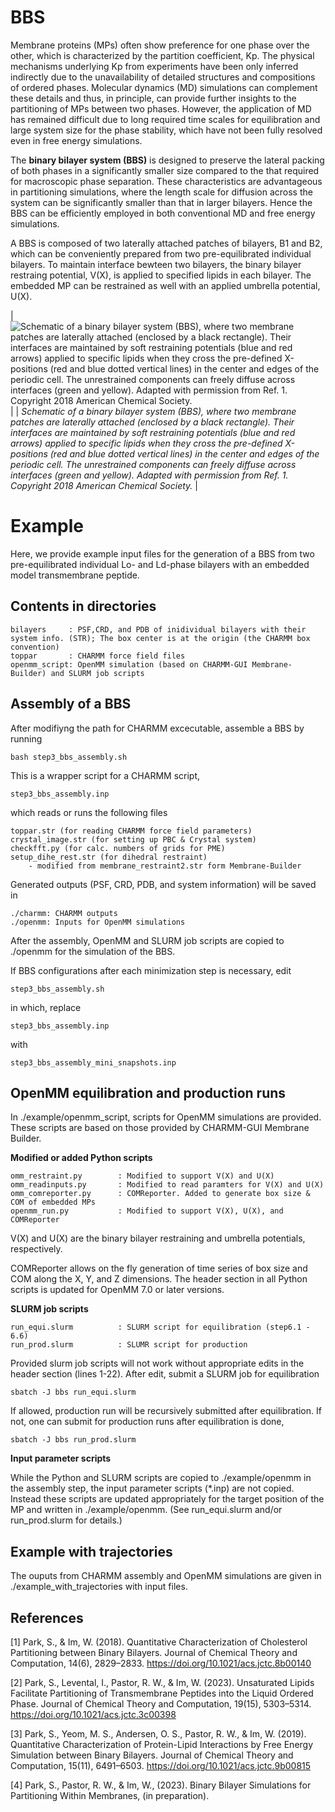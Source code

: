 # BBS 

Membrane proteins (MPs) often show preference for one phase over the other, which is characterized by the partition coefficient, Kp. The physical mechanisms underlying Kp from experiments have been only inferred indirectly due to the unavailability of detailed structures and compositions of ordered phases. Molecular dynamics (MD) simulations can complement these details and thus, in principle, can provide further insights to the partitioning of MPs between two phases. However, the application of MD has remained difficult due to long required time scales for equilibration and large system size for the phase stability, which have not been fully resolved even in free energy simulations. 

The **binary bilayer system (BBS)** is designed to preserve the lateral packing of both phases in a significantly smaller size compared to the that required for macroscopic phase separation. These characteristics are advantageous in partitioning simulations, where the length scale for diffusion across the system can be significantly smaller than that in larger bilayers. Hence the BBS can be efficiently employed in both conventional MD and free energy simulations. 

A BBS is composed of two laterally attached patches of bilayers, B1 and B2, which can be conveniently prepared from two pre-equilibrated individual bilayers. To maintain interface bewteen two bilayers, the binary bilayer restraing potential, V(X), is applied to specified lipids in each bilayer. The embedded MP can be restrained as well with an applied umbrella potential, U(X). 

| ![Schematic of a binary bilayer system (BBS), where two membrane patches are laterally attached (enclosed by a black rectangle). Their interfaces are maintained by soft restraining potentials (blue and red arrows) applied to specific lipids when they cross the pre-defined X-positions (red and blue dotted vertical lines) in the center and edges of the periodic cell. The unrestrained components can freely diffuse across interfaces (green and yellow). Adapted with permission from Ref. 1. Copyright 2018 American Chemical Society.](./BBS.tiff) |
| *Schematic of a binary bilayer system (BBS), where two membrane patches are laterally attached (enclosed by a black rectangle). Their interfaces are maintained by soft restraining potentials (blue and red arrows) applied to specific lipids when they cross the pre-defined X-positions (red and blue dotted vertical lines) in the center and edges of the periodic cell. The unrestrained components can freely diffuse across interfaces (green and yellow). Adapted with permission from Ref. 1. Copyright 2018 American Chemical Society.* |

# Example
Here, we provide example input files for the generation of a BBS from two pre-equilibrated individual Lo- and Ld-phase bilayers with an embedded model transmembrane peptide.

Contents in directories 
----------------------
    bilayers     : PSF,CRD, and PDB of inidividual bilayers with their system info. (STR); The box center is at the origin (the CHARMM box convention)
    toppar       : CHARMM force field files
    openmm_script: OpenMM simulation (based on CHARMM-GUI Membrane-Builder) and SLURM job scripts

Assembly of a BBS
--------------------
After modifiyng the path for CHARMM excecutable, assemble a BBS by running

    bash step3_bbs_assembly.sh

This is a wrapper script for a CHARMM script,

    step3_bbs_assembly.inp

which reads or runs the following files

    toppar.str (for reading CHARMM force field parameters)
    crystal_image.str (for setting up PBC & Crystal system)
    checkfft.py (for calc. numbers of grids for PME)
    setup_dihe_rest.str (for dihedral restraint)
        - modified from membrane_restraint2.str form Membrane-Builder

Generated outputs (PSF, CRD, PDB, and system information) will be saved in

	./charmm: CHARMM outputs 
	./openmm: Inputs for OpenMM simulations

After the assembly, OpenMM and SLURM job scripts are copied to ./openmm for the simulation of the BBS.

If BBS configurations after each minimization step is necessary, edit 

    step3_bbs_assembly.sh

in which, replace 

    step3_bbs_assembly.inp

with 

    step3_bbs_assembly_mini_snapshots.inp

OpenMM equilibration and production runs 
--------------------
In ./example/openmm_script, scripts for OpenMM simulations are provided.
These scripts are based on those provided by CHARMM-GUI Membrane Builder.

**Modified or added Python scripts**

    omm_restraint.py        : Modified to support V(X) and U(X) 
    omm_readinputs.py       : Modified to read paramters for V(X) and U(X)
    omm_comreporter.py      : COMReporter. Added to generate box size & COM of embedded MPs
    openmm_run.py           : Modified to support V(X), U(X), and COMReporter

V(X) and U(X) are the binary bilayer restraining and umbrella potentials, respectively.

COMReporter allows on the fly generation of time series of
        box size and COM along the X, Y, and Z dimensions.
The header section in all Python scripts is updated for OpenMM 7.0 or later versions.

**SLURM job scripts**

    run_equi.slurm          : SLURM script for equilibration (step6.1 - 6.6)
    run_prod.slurm          : SLUMR script for production 

Provided slurm job scripts will not work without appropriate edits in the header section (lines 1-22). After edit, submit a SLURM job for equilibration

    sbatch -J bbs run_equi.slurm

If allowed, production run will be recursively submitted after equilibration.
If not, one can submit for production runs after equilibration is done,

    sbatch -J bbs run_prod.slurm

**Input parameter scripts**

While the Python and SLURM scripts are copied to ./example/openmm in the assembly step, the input parameter scripts (*.inp) are not copied. Instead these scripts are updated appropriately for the target position of the MP and written in ./example/openmm. (See run_equi.slurm and/or run_prod.slurm for details.)

Example with trajectories
--------------------------
The ouputs from CHARMM assembly and OpenMM simulations are given in ./example_with_trajectories with input files.

References
-----------
[1] Park, S., & Im, W. (2018). Quantitative Characterization of Cholesterol Partitioning between Binary Bilayers. Journal of Chemical Theory and Computation, 14(6), 2829–2833. https://doi.org/10.1021/acs.jctc.8b00140

[2] Park, S., Levental, I., Pastor, R. W., & Im, W. (2023). Unsaturated Lipids Facilitate Partitioning of Transmembrane Peptides into the Liquid Ordered Phase. Journal of Chemical Theory and Computation, 19(15), 5303–5314. https://doi.org/10.1021/acs.jctc.3c00398

[3] Park, S., Yeom, M. S., Andersen, O. S., Pastor, R. W., & Im, W. (2019). Quantitative Characterization of Protein-Lipid Interactions by Free Energy Simulation between Binary Bilayers. Journal of Chemical Theory and Computation, 15(11), 6491–6503. https://doi.org/10.1021/acs.jctc.9b00815

[4] Park, S., Pastor, R. W., & Im, W., (2023).  Binary Bilayer Simulations for Partitioning Within Membranes, (in preparation).
